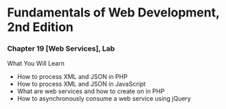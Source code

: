 # Fundamentals of Web Development, 2nd Edition
### Chapter 19 [Web Services], Lab

What You Will Learn
* How to process XML and JSON in PHP
* How to process XML and JSON in JavaScript
* What are web services and how to create on in PHP
* How to asynchronously consume a web service using jQuery